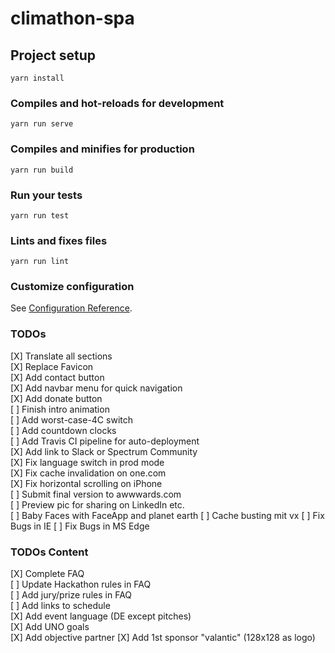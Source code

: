 # climathon-spa

## Project setup
```
yarn install
```

### Compiles and hot-reloads for development
```
yarn run serve
```

### Compiles and minifies for production
```
yarn run build
```

### Run your tests
```
yarn run test
```

### Lints and fixes files
```
yarn run lint
```

### Customize configuration
See [Configuration Reference](https://cli.vuejs.org/config/).

### TODOs
[X] Translate all sections  
[X] Replace Favicon  
[X] Add contact button  
[X] Add navbar menu for quick navigation  
[X] Add donate button  
[ ] Finish intro animation  
[ ] Add worst-case-4C switch  
[ ] Add countdown clocks  
[ ] Add Travis CI pipeline for auto-deployment  
[X] Add link to Slack or Spectrum Community  
[X] Fix language switch in prod mode  
[X] Fix cache invalidation on one.com  
[X] Fix horizontal scrolling on iPhone  
[ ] Submit final version to awwwards.com  
[ ] Preview pic for sharing on LinkedIn etc.  
[ ] Baby Faces with FaceApp and planet earth
[ ] Cache busting mit vx
[ ] Fix Bugs in IE
[ ] Fix Bugs in MS Edge

### TODOs Content
[X] Complete FAQ  
[ ] Update Hackathon rules in FAQ  
[ ] Add jury/prize rules in FAQ  
[ ] Add links to schedule  
[X] Add event language (DE except pitches)  
[X] Add UNO goals  
[X] Add objective partner
[X] Add 1st sponsor "valantic" (128x128 as logo)  
